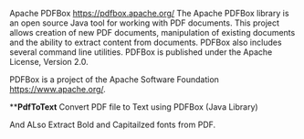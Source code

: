 Apache PDFBox https://pdfbox.apache.org/
The Apache PDFBox library is an open source Java tool for working with PDF documents. This project allows creation of new PDF documents, manipulation of existing documents and the ability to extract content from documents. PDFBox also includes several command line utilities. PDFBox is published under the Apache License, Version 2.0.

PDFBox is a project of the Apache Software Foundation https://www.apache.org/.

**************PdfToText************
Convert PDF file to Text using PDFBox (Java Library)

And ALso
Extract Bold and Capitailzed fonts from PDF.
